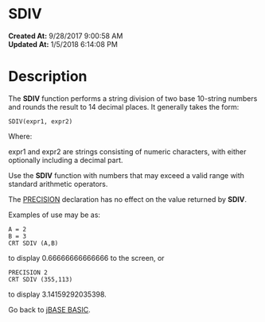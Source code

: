 # SDIV

**Created At:** 9/28/2017 9:00:58 AM  
**Updated At:** 1/5/2018 6:14:08 PM  


# Description

The **SDIV** function performs a string division of two base 10-string numbers and rounds the result to 14 decimal places. It generally takes the form:

```
SDIV(expr1, expr2)
```

Where:

expr1 and expr2 are strings consisting of numeric characters, with either optionally including a decimal part.

Use the **SDIV** function with numbers that may exceed a valid range with standard arithmetic operators.

The [PRECISION](277629-precision) declaration has no effect on the value returned by **SDIV**.

Examples of use may be as:

```
A = 2
B = 3
CRT SDIV (A,B)
```

to display 0.66666666666666 to the screen, or

```
PRECISION 2
CRT SDIV (355,113)
```

to display 3.14159292035398.



Go back to [jBASE BASIC](263498-jbase-basic).
